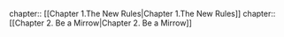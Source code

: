 
chapter:: [[Chapter 1.The New Rules|Chapter 1.The New Rules]]
chapter:: [[Chapter 2. Be a Mirrow|Chapter 2. Be a Mirrow]]
